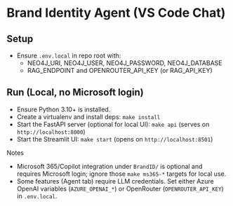 # Brand Identity Agent (VS Code Chat)

## Setup
- Ensure `.env.local` in repo root with:
  - NEO4J_URI, NEO4J_USER, NEO4J_PASSWORD, NEO4J_DATABASE
  - RAG_ENDPOINT and OPENROUTER_API_KEY (or RAG_API_KEY)

## Run (Local, no Microsoft login)
- Ensure Python 3.10+ is installed.
- Create a virtualenv and install deps: `make install`
- Start the FastAPI server (optional for local UI): `make api` (serves on `http://localhost:8000`)
- Start the Streamlit UI: `make start` (opens on `http://localhost:8501`)

Notes
- Microsoft 365/Copilot integration under `BrandID/` is optional and requires Microsoft login; ignore those `make ms365-*` targets for local use.
- Some features (Agent tab) require LLM credentials. Set either Azure OpenAI variables (`AZURE_OPENAI_*`) or OpenRouter (`OPENROUTER_API_KEY`) in `.env.local`.
